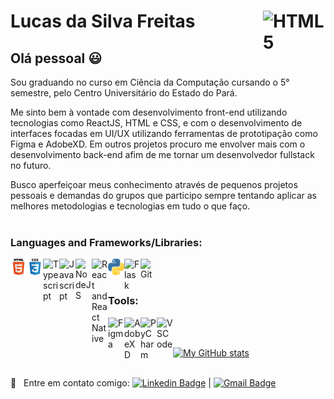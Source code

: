# Lucas da Silva Freitas <img align="right" alt="HTML5" width="100px" height ="100px" src="https://image.freepik.com/vetores-gratis/ilustracao-de-desenvolvimento-de-software_73903-337.jpg" />


## Olá pessoal :smiley:
Sou graduando no curso em Ciência da Computação cursando o 5° semestre, pelo Centro Universitário do Estado do Pará.

Me sinto bem à vontade com desenvolvimento front-end utilizando tecnologias como ReactJS, HTML e CSS, e com o desenvolvimento de interfaces focadas em UI/UX utilizando ferramentas de prototipação como Figma e AdobeXD. Em outros projetos procuro me envolver mais com o desenvolvimento back-end afim de me tornar um desenvolvedor fullstack no futuro.

Busco aperfeiçoar meus conhecimento através de pequenos projetos pessoais e demandas do grupos que participo sempre tentando aplicar as melhores metodologias e tecnologias em tudo o que faço.
<br />
<br />

### Languages and Frameworks/Libraries:

<img align="left" alt="HTML5" width="26px" src="https://raw.githubusercontent.com/github/explore/80688e429a7d4ef2fca1e82350fe8e3517d3494d/topics/html/html.png" />
<img align="left" alt="CSS3" width="26px" src="https://raw.githubusercontent.com/github/explore/80688e429a7d4ef2fca1e82350fe8e3517d3494d/topics/css/css.png" />
<img align="left" alt="Typescript" width="26px" src="https://www.vectorlogo.zone/logos/typescriptlang/typescriptlang-icon.svg"/> 
<img align="left" alt="Javascript" width="26px" src="https://seeklogo.com/images/J/javascript-js-logo-2949701702-seeklogo.com.png"/> 
<img align="left" alt="NodeJS" width="26px" src="https://www.vectorlogo.zone/logos/nodejs/nodejs-icon.svg"/> 
<img align="left" alt="React and React Native" width="26px" src="https://www.vectorlogo.zone/logos/reactjs/reactjs-icon.svg"/> 
<img align="left" alt="Python" width="26px" src="https://github.com/Aakarsh-B/trying-repos/blob/master/python-5.svg?raw=true"/>
<img align="left" alt="Flask" width="26px" src="https://seeklogo.com/images/F/flask-logo-44C507ABB7-seeklogo.com.png"/>
<img align="left" alt="Git" width="26px" src="https://upload.wikimedia.org/wikipedia/commons/thumb/e/e0/Git-logo.svg/768px-Git-logo.svg.png"/>
<br />
<br />

### Tools:

<img align="left" alt="Figma" width="26px" src="https://cdn.worldvectorlogo.com/logos/figma-1.svg" />
<img align="left" alt="AdobeXD" width="26px" src="https://cdn.worldvectorlogo.com/logos/adobe-xd.svg" />
<img align="left" alt="PyCharm" width="26px" src="https://upload.wikimedia.org/wikipedia/commons/thumb/a/a1/PyCharm_Logo.svg/768px-PyCharm_Logo.svg.png"/> 
<img align="left" alt="VSCode" width="26px" src="https://cdn.worldvectorlogo.com/logos/visual-studio-code.svg"/> 
<br />
<br />



[![My GitHub stats](https://github-readme-stats.vercel.app/api?username=olucasfreitas)](https://github.com/olucasfreitas/github-readme-stats)

 <br/> :email: &nbsp; Entre em contato comigo: [![Linkedin Badge](https://img.shields.io/badge/-LucasFreitas-blue?style=flat-square&logo=Linkedin&logoColor=white&link=https://www.linkedin.com/in/tgmarinho/)](https://www.linkedin.com/in/lucas-freitas090/) 
| 
[![Gmail Badge](https://img.shields.io/badge/-lucasdasilvafreitas090@gmail.com-c14438?style=flat-square&logo=Gmail&logoColor=white&link=mailto:lucasdasilvafreitas090@gmail.com)](mailto:lucasdasilvafreitas090@gmail.com)
